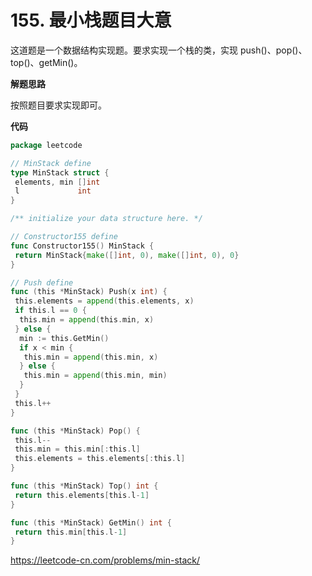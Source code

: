 # 155. 最小栈**题目大意**  

这道题是一个数据结构实现题。要求实现一个栈的类，实现 push()、pop()、top()、getMin()。

**解题思路** 

按照题目要求实现即可。

**代码**  

```go
package leetcode

// MinStack define
type MinStack struct {
 elements, min []int
 l             int
}

/** initialize your data structure here. */

// Constructor155 define
func Constructor155() MinStack {
 return MinStack{make([]int, 0), make([]int, 0), 0}
}

// Push define
func (this *MinStack) Push(x int) {
 this.elements = append(this.elements, x)
 if this.l == 0 {
  this.min = append(this.min, x)
 } else {
  min := this.GetMin()
  if x < min {
   this.min = append(this.min, x)
  } else {
   this.min = append(this.min, min)
  }
 }
 this.l++
}

func (this *MinStack) Pop() {
 this.l--
 this.min = this.min[:this.l]
 this.elements = this.elements[:this.l]
}

func (this *MinStack) Top() int {
 return this.elements[this.l-1]
}

func (this *MinStack) GetMin() int {
 return this.min[this.l-1]
}
```

https://leetcode-cn.com/problems/min-stack/